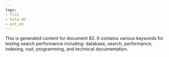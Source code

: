 ```yaml
---
tags:
- file
- kota-db
- ext_md
---
```

This is generated content for document 82. It contains various keywords for testing search performance including: database, search, performance, indexing, rust, programming, and technical documentation.